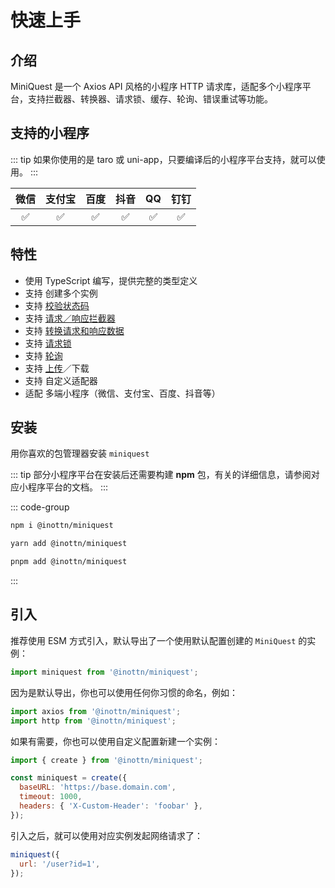 # 快速上手

## 介绍

MiniQuest 是一个 Axios API 风格的小程序 HTTP 请求库，适配多个小程序平台，支持拦截器、转换器、请求锁、缓存、轮询、错误重试等功能。

## 支持的小程序

::: tip
如果你使用的是 taro 或 uni-app，只要编译后的小程序平台支持，就可以使用。
:::

| 微信 | 支付宝 | 百度 | 抖音 | QQ  | 钉钉 |
| :--: | :----: | :--: | :--: | :-: | :--: |
|  ✅  |   ✅   |  ✅  |  ✅  | ✅  |  ✅  |

## 特性

- 使用 TypeScript 编写，提供完整的类型定义
- 支持 创建多个实例
- 支持 [校验状态码](/guide/validate-status)
- 支持 [请求／响应拦截器](/guide/interceptors)
- 支持 [转换请求和响应数据](/guide/transformer)
- 支持 [请求锁](/guide/request-lock)
- 支持 [轮询](/guide/poll)
- 支持 [上传](/upload)／下载
- 支持 自定义适配器
- 适配 多端小程序（微信、支付宝、百度、抖音等）

## 安装

用你喜欢的包管理器安装 `miniquest`

::: tip
部分小程序平台在安装后还需要构建 **npm** 包，有关的详细信息，请参阅对应小程序平台的文档。
:::

::: code-group

```bash [npm]
npm i @inottn/miniquest
```

```bash [yarn]
yarn add @inottn/miniquest
```

```bash [pnpm]
pnpm add @inottn/miniquest
```

:::

## 引入

推荐使用 ESM 方式引入，默认导出了一个使用默认配置创建的 `MiniQuest` 的实例：

```js
import miniquest from '@inottn/miniquest';
```

因为是默认导出，你也可以使用任何你习惯的命名，例如：

```js
import axios from '@inottn/miniquest';
import http from '@inottn/miniquest';
```

如果有需要，你也可以使用自定义配置新建一个实例：

```js
import { create } from '@inottn/miniquest';

const miniquest = create({
  baseURL: 'https://base.domain.com',
  timeout: 1000,
  headers: { 'X-Custom-Header': 'foobar' },
});
```

引入之后，就可以使用对应实例发起网络请求了：

```js
miniquest({
  url: '/user?id=1',
});
```
